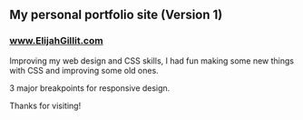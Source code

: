 ## My personal portfolio site (Version 1)
### www.ElijahGillit.com


Improving my web design and CSS skills, I had fun making some new things with CSS and improving some old ones. 

3 major breakpoints for responsive design.


Thanks for visiting! 
